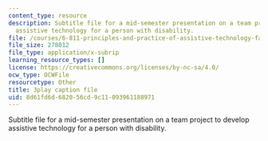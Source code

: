 ```yaml
---
content_type: resource
description: Subtitle file for a mid-semester presentation on a team project to develop
  assistive technology for a person with disability.
file: /courses/6-811-principles-and-practice-of-assistive-technology-fall-2014/8d61fd6d682056cd9c11093961188971_EWjWv1YBB7A.vtt
file_size: 278012
file_type: application/x-subrip
learning_resource_types: []
license: https://creativecommons.org/licenses/by-nc-sa/4.0/
ocw_type: OCWFile
resourcetype: Other
title: 3play caption file
uid: 8d61fd6d-6820-56cd-9c11-093961188971
---
```

Subtitle file for a mid-semester presentation on a team project to develop assistive technology for a person with disability.